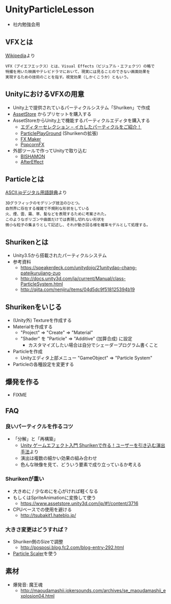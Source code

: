 # UnityParticleLesson
- 社内勉強会用

## VFXとは
[Wikipedia](https://ja.wikipedia.org/wiki/VFX)より
```
VFX（ブイエフエックス）とは、Visual Effects（ビジュアル・エフェクツ）の略で
特撮を用いた映画やテレビドラマにおいて、現実には見ることのできない画面効果を
実現するための技術のことを指す。視覚効果（しかくこうか）ともいう。
```

## UnityにおけるVFXの用意
- Unity上で提供されているパーティクルシステム「Shuriken」で作成
- [AssetStore](https://www.assetstore.unity3d.com/jp/#!/search/page=1/sortby=popularity/query=category:125) からプリセットを購入する
- AssetStoreからUnity上で機能するパーティクルエディタを購入する
  - [エディターセレクション – イカしたパーティクルをご紹介！](http://blogs.unity3d.com/jp/2015/11/18/editors-picks-the-particulars-of-particles/)
  - [ParticlePlayGround](https://www.assetstore.unity3d.com/jp/#!/content/13325) (Shurikenの拡張)
  - [FX Maker](https://www.assetstore.unity3d.com/jp/#!/content/4580)
  - [PopcornFX](https://www.assetstore.unity3d.com/jp/#!/content/25913)
- 外部ツールで作ってUnityで取り込む
  - [BISHAMON](http://www.matchlock.co.jp/products/)
  - [AfterEffect](http://www.adobe.com/jp/products/aftereffects.htm)

## Particleとは
[ASCII.jpデジタル用語辞典](https://kotobank.jp/word/%E3%83%91%E3%83%BC%E3%83%86%E3%82%A3%E3%82%AF%E3%83%AB-11737)より
```
3Dグラフィックのモデリング技法のひとつ。
自然界に存在する複雑で不規則な形状をしている
火、煙、雲、霧、草、髪などを表現するために考案された。
このようなポリゴンや曲面だけでは表現し切れない形状を
微小な粒子の集まりとして記述し、それが動き回る様を確率モデルとして処理する。
```

## Shurikenとは
- Unity3.5から搭載されたパーティクルシステム
- 参考資料
  - https://speakerdeck.com/unitydojo/21unitydao-chang-pateikurujiang-zuo
  - http://docs.unity3d.com/ja/current/Manual/class-ParticleSystem.html
  - http://qiita.com/nenjiru/items/04d5dc9f518125394b19

## Shurikenをいじる
- (Unity外) Textureを作成する
- Materialを作成する
  - "Project" => "Create" => "Material"
  - "Shader" を "Particle" => "Additive" (加算合成) に設定
    - カスタマイズしたい場合は自分でシェーダープログラム書くこと
- Particleを作成
  - Unityエディタ上部メニュー "GameObject" => "Particle System" 
- Particleの各種設定を変更する

## 爆発を作る
- FIXME

## FAQ
### 良いパーティクルを作るコツ
- 「分解」と「再構築」
  - [Unity ゲームエフェクト入門 Shurikenで作る！ユーザーを引き込む演出手法](http://www.shoeisha.co.jp/book/detail/9784798144122)より
  - 演出は複数の細かい効果の組み合わせ
  - 色んな映像を見て、どういう要素で成り立っているか考える

### Shurikenが重い
- 大きめに / 少なめにを心がければ軽くなる
- もしくはSpriteAnimationに変換して使う
  - https://www.assetstore.unity3d.com/jp/#!/content/3716
- CPUベースでの使用を避ける
  - http://tsubakit1.hateblo.jp/

### 大きさ変更はどうすれば？
- Shuriken側のSizeで調整
  - http://posposi.blog.fc2.com/blog-entry-292.html
- [Particle Scaler](https://www.assetstore.unity3d.com/jp/#!/content/4400)を使う

## 素材
- 爆発音: 魔王魂
  - http://maoudamashii.jokersounds.com/archives/se_maoudamashii_explosion04.html
